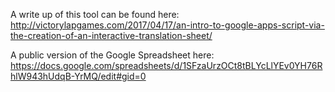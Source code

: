 A write up of this tool can be found here:
http://victorylapgames.com/2017/04/17/an-intro-to-google-apps-script-via-the-creation-of-an-interactive-translation-sheet/

A public version of the Google Spreadsheet here:
https://docs.google.com/spreadsheets/d/1SFzaUrzOCt8tBLYcLlYEv0YH76RhlW943hUdqB-YrMQ/edit#gid=0
